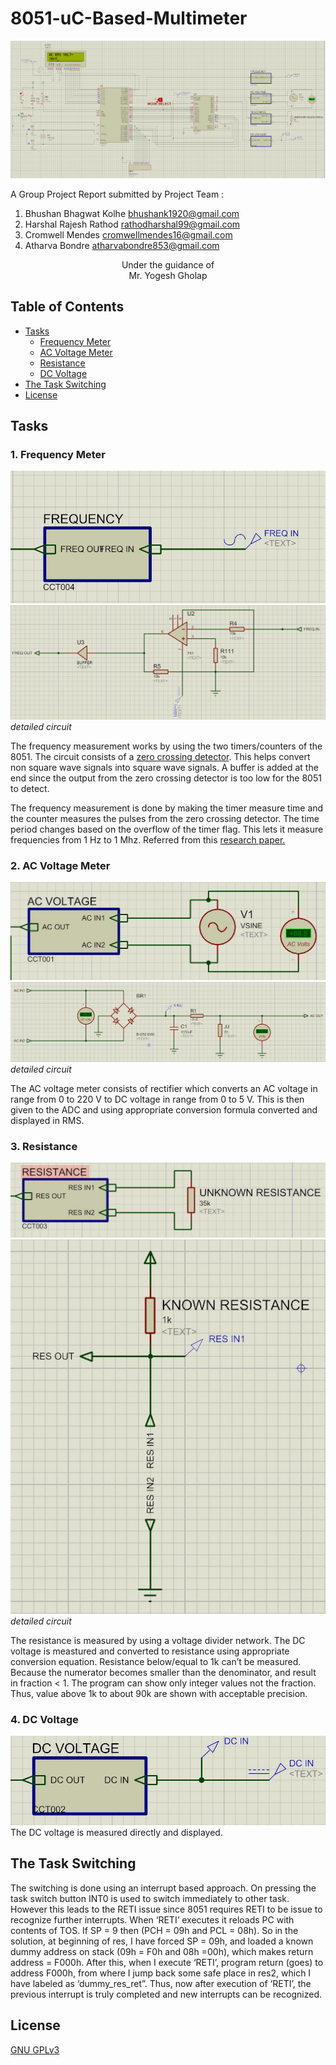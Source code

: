 # 8051-uC-Based-Multimeter

![overall image](img/Overall_Design.PNG)  

A Group Project Report submitted by Project Team :  

 1. Bhushan Bhagwat Kolhe         bhushank1920@gmail.com  
 2. Harshal Rajesh Rathod         rathodharshal99@gmail.com  
 3. Cromwell Mendes               cromwellmendes16@gmail.com  
 4. Atharva Bondre                atharvabondre853@gmail.com  

<p align="center">
Under the guidance of<br>
Mr. Yogesh Gholap
</p>


## Table of Contents 

- [Tasks](#tasks)  
  - [Frequency Meter](#1.-frequency-meter)  
  - [AC Voltage Meter](#2.-ac-voltage-meter)  
  - [Resistance](#3.-resistance)  
  - [DC Voltage](#4.-dc-voltage)
- [The Task Switching](#the-task-switching)
- [License](#license)

## Tasks

### 1. Frequency Meter  

![freq image](img/freq.jpg)  
![detailed circuit](img/freq_detailed.jpg)  
*detailed circuit*  

The frequency measurement works by using the two timers/counters of the 8051. The circuit consists of a [zero crossing detector](https://circuitdigest.com/electronic-circuits/zero-crossing-detector-circuit-diagram). This helps convert non square wave signals into square wave signals. A buffer is added at the end since the output from the zero crossing detector is too low for the 8051 to detect.  

The frequency measurement is done by making the timer measure time and the counter measures the pulses from the zero crossing detector. The time period changes based on the overflow of the timer flag. This lets it measure frequencies from 1 Hz to 1 Mhz. Referred from this [research paper.](https://www.ijert.org/research/design-and-construction-of-an-autorange-digital-frequency-meter-using-a-microcontroller-IJERTV6IS110093.pdf)  

### 2. AC Voltage Meter  

![ac image](img/ac.jpg)  
![ac detailed circuit](img/ac_detailed.jpg)  
*detailed circuit*  

The AC voltage meter consists of rectifier which converts an AC voltage in range from 0 to 220 V to DC voltage in range from 0 to 5 V. This is then given to the ADC and using appropriate conversion formula converted and displayed in RMS.  

### 3. Resistance

![resistance image](img/resistance.jpg)  
![resistance detailed](img/resistance_detailed.jpg)  
*detailed circuit*  

The resistance is measured by using a voltage divider network. The DC voltage is meastured and converted to resistance using appropriate conversion equation. Resistance below/equal to 1k can’t be measured. Because the numerator becomes smaller than the denominator, and result in fraction < 1. The program can show only integer values not the fraction. Thus, value above 1k to about 90k are shown with acceptable precision.  

### 4. DC Voltage  

![dc image](img/dc.jpg)
The DC voltage is measured directly and displayed.  

## The Task Switching  

The switching is done using an interrupt based approach. On pressing the task switch button INT0 is used to switch immediately to other task. However this leads to the RETI issue since 8051 requires RETI to be issue to recognize further interrupts. When ‘RETI’ executes it reloads PC with contents of TOS. If SP = 9 then (PCH = 09h and PCL = 08h). So in the solution, at beginning of res, I have forced SP = 09h, and loaded a known dummy address on stack (09h = F0h and 08h =00h), which makes return address = F000h. After this, when I execute ‘RETI’, program return (goes) to address F000h, from where I jump back some safe place in res2, which I have labeled as ‘dummy_res_ret”. Thus, now after execution of ‘RETI’, the previous interrupt is truly completed and new interrupts can be recognized.  


## License

[GNU GPLv3](LICENSE.md)
